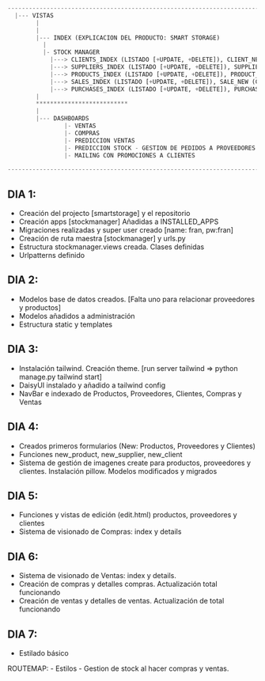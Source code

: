 ```python
-------------------------------------------------------------------------
  |--- VISTAS
        |
        |
        |--- INDEX (EXPLICACION DEL PRODUCTO: SMART STORAGE)
          |
          |- STOCK MANAGER
            |---> CLIENTS_INDEX (LISTADO [+UPDATE, +DELETE]), CLIENT_NEW (CREATE), CLIENT_GET(ID)     
            |---> SUPPLIERS_INDEX (LISTADO [+UPDATE, +DELETE]), SUPPLIER_NEW (CREATE), SUPPLIER_GET(ID)
            |---> PRODUCTS_INDEX (LISTADO [+UPDATE, +DELETE]), PRODUCT_NEW (CREATE), PRODUCT_GET (ID)
            |---> SALES_INDEX (LISTADO [+UPDATE, +DELETE]), SALE_NEW (CREATE), SALE_GET(ID)
            |---> PURCHASES_INDEX (LISTADO [+UPDATE, +DELETE]), PURCHASE_NEW (CREATE), PURCHASE_GET(ID)
        |
        **************************
        |
        |--- DASHBOARDS
                |- VENTAS
                |- COMPRAS
                |- PREDICCION VENTAS 
                |- PREDICCION STOCK - GESTION DE PEDIDOS A PROVEEDORES (MAIL) 
                |- MAILING CON PROMOCIONES A CLIENTES

---------------------------------------------------------------------------
```

## DIA 1:
  - Creación del projecto [smartstorage] y el repositorio
  - Creación apps [stockmanager] Añadidas a INSTALLED_APPS
  - Migraciones realizadas y super user creado [name: fran, pw:fran]
  - Creación de ruta maestra [stockmanager] y urls.py 
  - Estructura stockmanager.views creada. Clases definidas
  - Urlpatterns definido

## DIA 2:
  - Modelos base de datos creados. [Falta uno para relacionar proveedores y productos]
  - Modelos añadidos a administración
  - Estructura static y templates

## DIA 3:
  - Instalación tailwind. Creación theme. [run server tailwind => python manage.py tailwind start]
  - DaisyUI instalado y añadido a tailwind config
  - NavBar e indexado de Productos, Proveedores, Clientes, Compras y Ventas

## DIA 4:
  - Creados primeros formularios (New: Productos, Proveedores y Clientes)
  - Funciones new_product, new_supplier, new_client
  - Sistema de gestión de imagenes create para productos, proveedores y clientes. Instalación pillow. Modelos modificados y migrados

## DIA 5:
  - Funciones y vistas de edición (edit.html) productos, proveedores y clientes
  - Sistema de visionado de Compras: index y details

## DIA 6:
  - Sistema de visionado de Ventas: index y details.
  - Creación de compras y detalles compras. Actualización total funcionando
  - Creación de ventas y detalles de ventas. Actualización de total funcionando

## DIA 7:
  - Estilado básico

  ROUTEMAP:
    - Estilos
    - Gestion de stock al hacer compras y ventas.
  